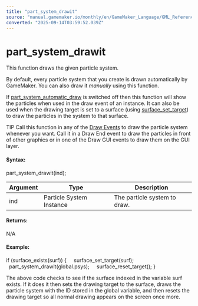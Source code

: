 ```yaml
---
title: "part_system_drawit"
source: "manual.gamemaker.io/monthly/en/GameMaker_Language/GML_Reference/Drawing/Particles/Particle_Systems/part_system_drawit.htm"
converted: "2025-09-14T03:59:52.039Z"
---
```


# part\_system\_drawit

This function draws the given particle system.

By default, every particle system that you create is drawn automatically by GameMaker. You can also draw it _manually_ using this function.

If [part\_system\_automatic\_draw](../../../../../../../../GameMaker_Language/GML_Reference/Drawing/Particles/Particle_Systems/part_system_automatic_draw.md) is switched off then this function will show the particles when used in the draw event of an instance. It can also be used when the drawing target is set to a surface (using [surface\_set\_target](../../Surfaces/surface_set_target.md)) to draw the particles in the system to that surface.

TIP Call this function in any of the [Draw Events](../../../../../The_Asset_Editors/Object_Properties/Draw_Events.md) to draw the particle system whenever you want. Call it in a Draw End event to draw the particles in front of other graphics or in one of the Draw GUI events to draw them on the GUI layer.

#### Syntax:

part\_system\_drawit(ind);

| Argument | Type | Description |
| --- | --- | --- |
| ind | Particle System Instance | The particle system to draw. |

#### Returns:

N/A

#### Example:

if (surface\_exists(surf))
{
    surface\_set\_target(surf);
    part\_system\_drawit(global.psys);
    surface\_reset\_target();
}

The above code checks to see if the surface indexed in the variable surf exists. If it does it then sets the drawing target to the surface, draws the particle system with the ID stored in the global variable, and then resets the drawing target so all normal drawing appears on the screen once more.